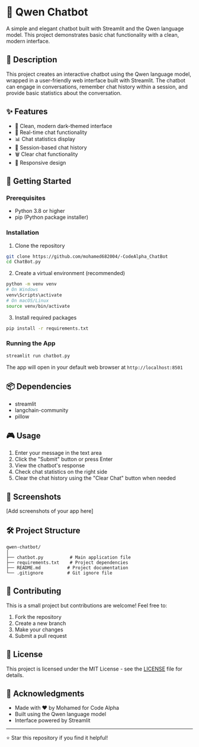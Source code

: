 # 🤖 Qwen Chatbot

A simple and elegant chatbot built with Streamlit and the Qwen language model. This project demonstrates basic chat functionality with a clean, modern interface.

## 📝 Description

This project creates an interactive chatbot using the Qwen language model, wrapped in a user-friendly web interface built with Streamlit. The chatbot can engage in conversations, remember chat history within a session, and provide basic statistics about the conversation.

## ✨ Features

- 🎯 Clean, modern dark-themed interface
- 💬 Real-time chat functionality
- 📊 Chat statistics display
- 🔄 Session-based chat history
- 🗑️ Clear chat functionality
- 🎨 Responsive design

## 🚀 Getting Started

### Prerequisites

- Python 3.8 or higher
- pip (Python package installer)

### Installation

1. Clone the repository
```bash
git clone https://github.com/mohamed682004/-CodeAlpha_ChatBot
cd ChatBot.py
```

2. Create a virtual environment (recommended)
```bash
python -m venv venv
# On Windows
venv\Scripts\activate
# On macOS/Linux
source venv/bin/activate
```

3. Install required packages
```bash
pip install -r requirements.txt
```

### Running the App

```bash
streamlit run chatbot.py
```

The app will open in your default web browser at `http://localhost:8501`

## 📦 Dependencies

- streamlit
- langchain-community
- pillow

## 🎮 Usage

1. Enter your message in the text area
2. Click the "Submit" button or press Enter
3. View the chatbot's response
4. Check chat statistics on the right side
5. Clear the chat history using the "Clear Chat" button when needed

## 📸 Screenshots

[Add screenshots of your app here]

## 🛠️ Project Structure

```
qwen-chatbot/
│
├── chatbot.py          # Main application file
├── requirements.txt    # Project dependencies
├── README.md          # Project documentation
└── .gitignore         # Git ignore file
```

## 👥 Contributing

This is a small project but contributions are welcome! Feel free to:

1. Fork the repository
2. Create a new branch
3. Make your changes
4. Submit a pull request

## 📄 License

This project is licensed under the MIT License - see the [LICENSE](LICENSE) file for details.

## 🙏 Acknowledgments

- Made with ❤️ by Mohamed for Code Alpha
- Built using the Qwen language model
- Interface powered by Streamlit

---
⭐ Star this repository if you find it helpful!
